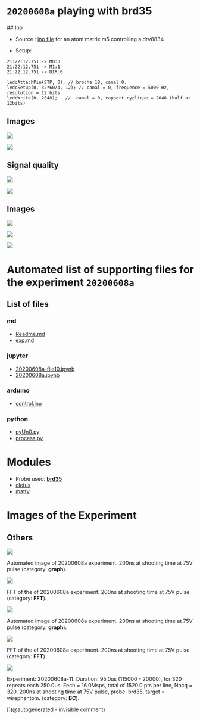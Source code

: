 
# `20200608a` playing with brd35

## Ino

* Source : [ino file](/matty/20200608a/control.ino) for an atom matrix m5 controlling a drv8834

* Setup:

```
21:22:12.751 -> M0:0
21:22:12.751 -> M1:1
21:22:12.751 -> DIR:0

ledcAttachPin(STP, 0); // broche 18, canal 0.
ledcSetup(0, 32*60/4, 12); // canal = 0, frequence = 5000 Hz, resolution = 12 bits
ledcWrite(0, 2048);   //  canal = 0, rapport cyclique = 2048 (half at 12bits)
```

## Images

![](/matty/20200608a/images/gif_2.jpg)

![](/matty/20200608a/images/movie.gif)

## Signal quality

![](/matty/20200608a/images/20200608a-12.jpg)

![](/matty/20200608a/images/20200608a-12-fft.jpg)

## Images

![](/matty/20200608a/images/2DArray_20200608a-10.jpg)

![](/matty/20200608a/images/2DArray_20200608a-11.jpg)

![](/matty/20200608a/images/2DArray_20200608a-12.jpg)





# Automated list of supporting files for the __experiment `20200608a`__

## List of files

### md

* [Readme.md](/matty/20200608a/Readme.md)
* [exp.md](/matty/20200608a/exp.md)


### jupyter

* [20200608a-file10.ipynb](/matty/20200608a/20200608a-file10.ipynb)
* [20200608a.ipynb](/matty/20200608a/20200608a.ipynb)


### arduino

* [control.ino](/matty/20200608a/control.ino)


### python

* [pyUn0.py](/matty/20200608a/pyUn0.py)
* [process.py](/matty/20200608a/process.py)





# Modules

* Probe used: __[brd35](/include/probes/auto/brd35.md)__
* [cletus](/retired/cletus/)
* [matty](/matty/)




# Images of the Experiment

## Others

![](/matty/20200608a/images/20200608a-11.jpg)

Automated image of 20200608a experiment. 200ns at shooting time at 75V pulse (category: __graph__).

![](/matty/20200608a/images/20200608a-9-fft.jpg)

FFT of the of 20200608a experiment. 200ns at shooting time at 75V pulse (category: __FFT__).

![](/matty/20200608a/images/20200608a-9.jpg)

Automated image of 20200608a experiment. 200ns at shooting time at 75V pulse (category: __graph__).

![](/matty/20200608a/images/20200608a-11-fft.jpg)

FFT of the of 20200608a experiment. 200ns at shooting time at 75V pulse (category: __FFT__).

![](/matty/20200608a/images/2DArray_20200608a-11.jpg)

Experiment: 20200608a-11. Duration: 95.0us (115000 - 20000), for 320 repeats each 250.0us. Fech = 16.0Msps, total of 1520.0 pts per line, Nacq = 320. 200ns at shooting time at 75V pulse, probe: brd35, target = wirephantom.  (category: __BC__).










[](@autogenerated - invisible comment)